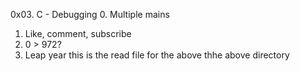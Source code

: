 0x03. C - Debugging
0. Multiple mains
1. Like, comment, subscribe
2. 0 > 972?
3. Leap year
this is the read file for the above thhe above directory 
